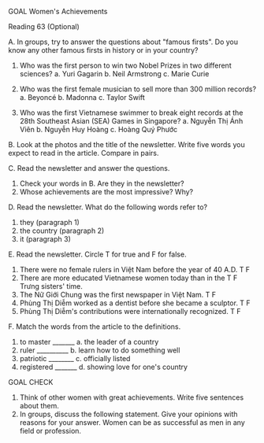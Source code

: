 GOAL Women's Achievements

Reading 63 (Optional)

A. In groups, try to answer the questions about "famous firsts".
Do you know any other famous firsts in history or in your country?

1. Who was the first person to win two Nobel Prizes in two different sciences?
   a. Yuri Gagarin     b. Neil Armstrong     c. Marie Curie

2. Who was the first female musician to sell more than 300 million records?
   a. Beyoncé          b. Madonna           c. Taylor Swift

3. Who was the first Vietnamese swimmer to break eight records at the 28th Southeast Asian (SEA) Games in Singapore?
   a. Nguyễn Thị Ánh Viên  b. Nguyễn Huy Hoàng  c. Hoàng Quý Phước

B. Look at the photos and the title of the newsletter. Write five words you expect to read in the article. Compare in pairs.

C. Read the newsletter and answer the questions.
1. Check your words in B. Are they in the newsletter?
2. Whose achievements are the most impressive? Why?

D. Read the newsletter. What do the following words refer to?
1. they (paragraph 1)
2. the country (paragraph 2)
3. it (paragraph 3)

E. Read the newsletter. Circle T for true and F for false.
1. There were no female rulers in Việt Nam before the year of 40 A.D.    T   F
2. There are more educated Vietnamese women today than in the         T   F
   Trưng sisters' time.
3. The Nữ Giới Chung was the first newspaper in Việt Nam.               T   F
4. Phùng Thị Diễm worked as a dentist before she became a sculptor.    T   F
5. Phùng Thị Diễm's contributions were internationally recognized.      T   F

F. Match the words from the article to the definitions.
1. to master _______        a. the leader of a country
2. ruler __________        b. learn how to do something well
3. patriotic ________       c. officially listed
4. registered _______      d. showing love for one's country

GOAL CHECK
1. Think of other women with great achievements. Write five sentences about them.
2. In groups, discuss the following statement. Give your opinions with reasons for your answer.
   Women can be as successful as men in any field or profession.